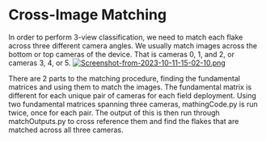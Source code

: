 # Cross-Image Matching

In order to perform 3-view classification, we need to match each flake across three different camera angles. We usually match images across the bottom or top cameras of the device. That is cameras 0, 1, and 2, or cameras 3, 4, or 5.
[![Screenshot-from-2023-10-11-15-02-10.png](https://i.postimg.cc/9MxgsHq2/Screenshot-from-2023-10-11-15-02-10.png)](https://postimg.cc/2bZxBJw9)

There are 2 parts to the matching procedure, finding the fundamental matrices and using them to match the images. The fundamental matrix is different for each unique pair of cameras for each field deployment. Using two fundamental matrices spanning three cameras, mathingCode.py is run twice, once for each pair. The output  of this is then run through matchOutputs.py to cross reference them and find the flakes that are matched across all three cameras. 
